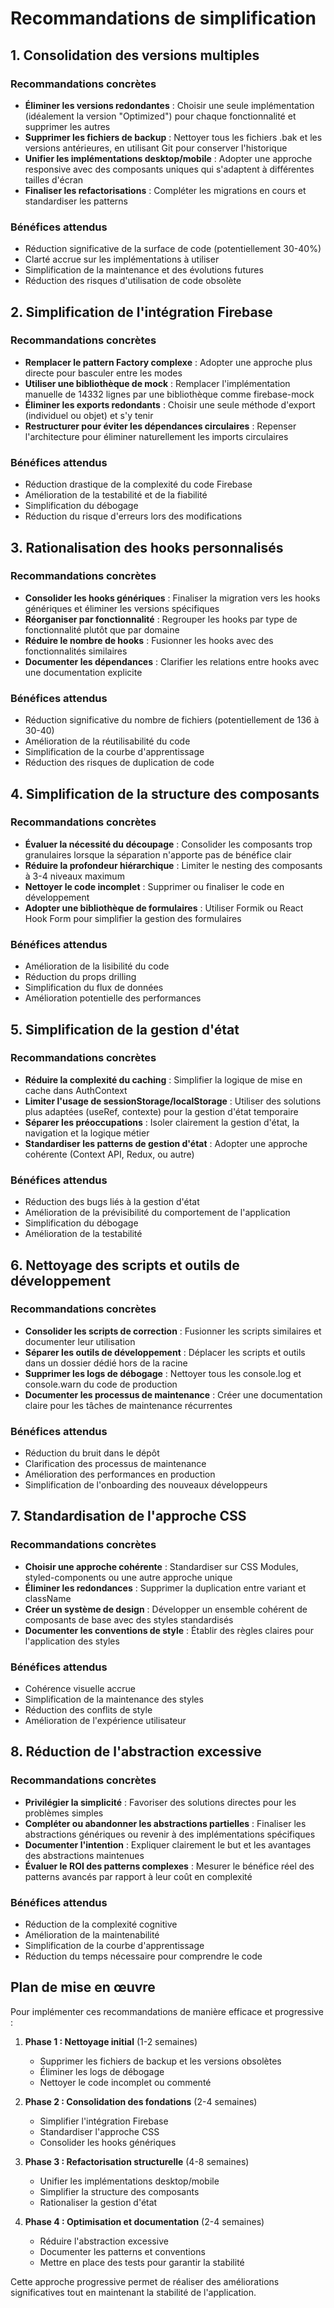 # Recommandations de simplification

## 1. Consolidation des versions multiples

### Recommandations concrètes
- **Éliminer les versions redondantes** : Choisir une seule implémentation (idéalement la version "Optimized") pour chaque fonctionnalité et supprimer les autres
- **Supprimer les fichiers de backup** : Nettoyer tous les fichiers .bak et les versions antérieures, en utilisant Git pour conserver l'historique
- **Unifier les implémentations desktop/mobile** : Adopter une approche responsive avec des composants uniques qui s'adaptent à différentes tailles d'écran
- **Finaliser les refactorisations** : Compléter les migrations en cours et standardiser les patterns

### Bénéfices attendus
- Réduction significative de la surface de code (potentiellement 30-40%)
- Clarté accrue sur les implémentations à utiliser
- Simplification de la maintenance et des évolutions futures
- Réduction des risques d'utilisation de code obsolète

## 2. Simplification de l'intégration Firebase

### Recommandations concrètes
- **Remplacer le pattern Factory complexe** : Adopter une approche plus directe pour basculer entre les modes
- **Utiliser une bibliothèque de mock** : Remplacer l'implémentation manuelle de 14332 lignes par une bibliothèque comme firebase-mock
- **Éliminer les exports redondants** : Choisir une seule méthode d'export (individuel ou objet) et s'y tenir
- **Restructurer pour éviter les dépendances circulaires** : Repenser l'architecture pour éliminer naturellement les imports circulaires

### Bénéfices attendus
- Réduction drastique de la complexité du code Firebase
- Amélioration de la testabilité et de la fiabilité
- Simplification du débogage
- Réduction du risque d'erreurs lors des modifications

## 3. Rationalisation des hooks personnalisés

### Recommandations concrètes
- **Consolider les hooks génériques** : Finaliser la migration vers les hooks génériques et éliminer les versions spécifiques
- **Réorganiser par fonctionnalité** : Regrouper les hooks par type de fonctionnalité plutôt que par domaine
- **Réduire le nombre de hooks** : Fusionner les hooks avec des fonctionnalités similaires
- **Documenter les dépendances** : Clarifier les relations entre hooks avec une documentation explicite

### Bénéfices attendus
- Réduction significative du nombre de fichiers (potentiellement de 136 à 30-40)
- Amélioration de la réutilisabilité du code
- Simplification de la courbe d'apprentissage
- Réduction des risques de duplication de code

## 4. Simplification de la structure des composants

### Recommandations concrètes
- **Évaluer la nécessité du découpage** : Consolider les composants trop granulaires lorsque la séparation n'apporte pas de bénéfice clair
- **Réduire la profondeur hiérarchique** : Limiter le nesting des composants à 3-4 niveaux maximum
- **Nettoyer le code incomplet** : Supprimer ou finaliser le code en développement
- **Adopter une bibliothèque de formulaires** : Utiliser Formik ou React Hook Form pour simplifier la gestion des formulaires

### Bénéfices attendus
- Amélioration de la lisibilité du code
- Réduction du props drilling
- Simplification du flux de données
- Amélioration potentielle des performances

## 5. Simplification de la gestion d'état

### Recommandations concrètes
- **Réduire la complexité du caching** : Simplifier la logique de mise en cache dans AuthContext
- **Limiter l'usage de sessionStorage/localStorage** : Utiliser des solutions plus adaptées (useRef, contexte) pour la gestion d'état temporaire
- **Séparer les préoccupations** : Isoler clairement la gestion d'état, la navigation et la logique métier
- **Standardiser les patterns de gestion d'état** : Adopter une approche cohérente (Context API, Redux, ou autre)

### Bénéfices attendus
- Réduction des bugs liés à la gestion d'état
- Amélioration de la prévisibilité du comportement de l'application
- Simplification du débogage
- Amélioration de la testabilité

## 6. Nettoyage des scripts et outils de développement

### Recommandations concrètes
- **Consolider les scripts de correction** : Fusionner les scripts similaires et documenter leur utilisation
- **Séparer les outils de développement** : Déplacer les scripts et outils dans un dossier dédié hors de la racine
- **Supprimer les logs de débogage** : Nettoyer tous les console.log et console.warn du code de production
- **Documenter les processus de maintenance** : Créer une documentation claire pour les tâches de maintenance récurrentes

### Bénéfices attendus
- Réduction du bruit dans le dépôt
- Clarification des processus de maintenance
- Amélioration des performances en production
- Simplification de l'onboarding des nouveaux développeurs

## 7. Standardisation de l'approche CSS

### Recommandations concrètes
- **Choisir une approche cohérente** : Standardiser sur CSS Modules, styled-components ou une autre approche unique
- **Éliminer les redondances** : Supprimer la duplication entre variant et className
- **Créer un système de design** : Développer un ensemble cohérent de composants de base avec des styles standardisés
- **Documenter les conventions de style** : Établir des règles claires pour l'application des styles

### Bénéfices attendus
- Cohérence visuelle accrue
- Simplification de la maintenance des styles
- Réduction des conflits de style
- Amélioration de l'expérience utilisateur

## 8. Réduction de l'abstraction excessive

### Recommandations concrètes
- **Privilégier la simplicité** : Favoriser des solutions directes pour les problèmes simples
- **Compléter ou abandonner les abstractions partielles** : Finaliser les abstractions génériques ou revenir à des implémentations spécifiques
- **Documenter l'intention** : Expliquer clairement le but et les avantages des abstractions maintenues
- **Évaluer le ROI des patterns complexes** : Mesurer le bénéfice réel des patterns avancés par rapport à leur coût en complexité

### Bénéfices attendus
- Réduction de la complexité cognitive
- Amélioration de la maintenabilité
- Simplification de la courbe d'apprentissage
- Réduction du temps nécessaire pour comprendre le code

## Plan de mise en œuvre

Pour implémenter ces recommandations de manière efficace et progressive :

1. **Phase 1 : Nettoyage initial** (1-2 semaines)
   - Supprimer les fichiers de backup et les versions obsolètes
   - Éliminer les logs de débogage
   - Nettoyer le code incomplet ou commenté

2. **Phase 2 : Consolidation des fondations** (2-4 semaines)
   - Simplifier l'intégration Firebase
   - Standardiser l'approche CSS
   - Consolider les hooks génériques

3. **Phase 3 : Refactorisation structurelle** (4-8 semaines)
   - Unifier les implémentations desktop/mobile
   - Simplifier la structure des composants
   - Rationaliser la gestion d'état

4. **Phase 4 : Optimisation et documentation** (2-4 semaines)
   - Réduire l'abstraction excessive
   - Documenter les patterns et conventions
   - Mettre en place des tests pour garantir la stabilité

Cette approche progressive permet de réaliser des améliorations significatives tout en maintenant la stabilité de l'application.
